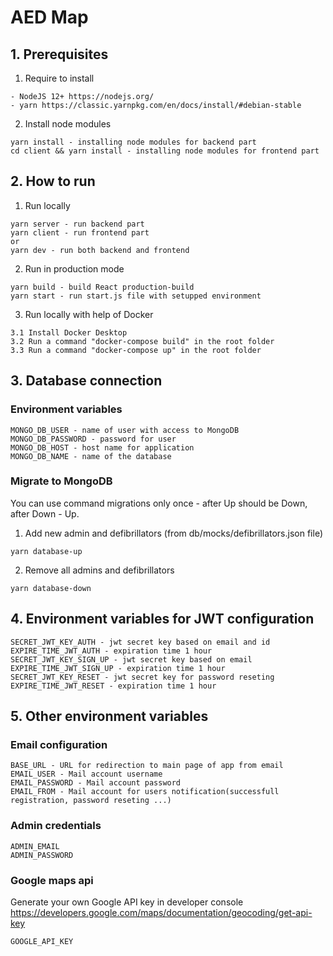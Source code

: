 # AED Map

## 1. Prerequisites

1. Require to install

```
- NodeJS 12+ https://nodejs.org/
- yarn https://classic.yarnpkg.com/en/docs/install/#debian-stable
```

2. Install node modules

```
yarn install - installing node modules for backend part
cd client && yarn install - installing node modules for frontend part
```

## 2. How to run

1. Run locally

```
yarn server - run backend part
yarn client - run frontend part
or
yarn dev - run both backend and frontend
```

2. Run in production mode

```
yarn build - build React production-build
yarn start - run start.js file with setupped environment
```

3. Run locally with help of Docker

```
3.1 Install Docker Desktop
3.2 Run a command "docker-compose build" in the root folder
3.3 Run a command "docker-compose up" in the root folder
```

## 3. Database connection

### Environment variables

```
MONGO_DB_USER - name of user with access to MongoDB
MONGO_DB_PASSWORD - password for user
MONGO_DB_HOST - host name for application
MONGO_DB_NAME - name of the database
```

### Migrate to MongoDB

You can use command migrations only once - after Up should be Down, after Down - Up.

1. Add new admin and defibrillators (from db/mocks/defibrillators.json file)

```
yarn database-up
```

2. Remove all admins and defibrillators

```
yarn database-down​
```

## 4. Environment variables for JWT configuration

```
SECRET_JWT_KEY_AUTH - jwt secret key based on email and id
EXPIRE_TIME_JWT_AUTH - expiration time 1 hour
SECRET_JWT_KEY_SIGN_UP - jwt secret key based on email
EXPIRE_TIME_JWT_SIGN_UP - expiration time 1 hour
SECRET_JWT_KEY_RESET - jwt secret key for password reseting
EXPIRE_TIME_JWT_RESET - expiration time 1 hour
```

## 5. Other environment variables

### Email configuration

```
BASE_URL - URL for redirection to main page of app from email
EMAIL_USER - Mail account username
EMAIL_PASSWORD - Mail account password
EMAIL_FROM - Mail account for users notification(successfull registration, password reseting ...)
```

### Admin credentials

```
ADMIN_EMAIL
ADMIN_PASSWORD
```

### Google maps api

Generate your own Google API key in developer console
https://developers.google.com/maps/documentation/geocoding/get-api-key

```
GOOGLE_API_KEY
```
